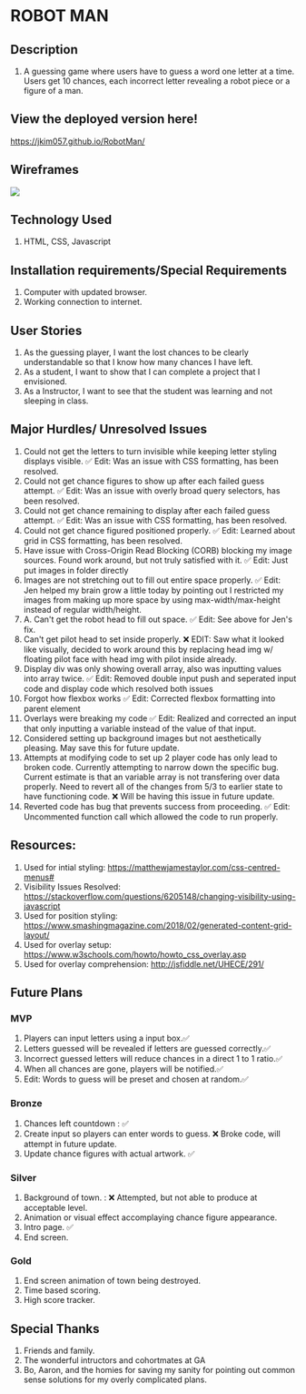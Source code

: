 # ROBOT MAN

## Description

1. A guessing game where users have to guess a word one letter at a time. Users get 10 chances, each incorrect letter revealing a robot piece or a figure of a man.

## View the deployed version here!
https://jkim057.github.io/RobotMan/

## Wireframes
<img src="url/imgs/Robotman-basic-display.jpeg">


## Technology Used
1. HTML, CSS, Javascript

## Installation requirements/Special Requirements
1. Computer with updated browser.
1. Working connection to internet.

## User Stories
1. As the guessing player, I want the lost chances to be clearly understandable so that I know how many chances I have left.
1. As a student, I want to show that I can complete a project that I envisioned.
1. As a Instructor, I want to see that the student was learning and not sleeping in class.

## Major Hurdles/ Unresolved Issues
1. Could not get the letters to turn invisible while keeping letter styling displays visible. ✅ Edit: Was an issue with CSS formatting, has been resolved.
1. Could not get chance figures to show up after each failed guess attempt. ✅ Edit: Was an issue with overly broad query selectors, has been resolved.
1. Could not get chance remaining to display after each failed guess attempt. ✅ Edit: Was an issue with  CSS formatting, has been resolved.
1. Could not get chance figured positioned properly. ✅ Edit: Learned about grid in CSS formatting, has been resolved.
1. Have issue with Cross-Origin Read Blocking (CORB) blocking my image sources. Found work around, but not truly satisfied with it. ✅ Edit: Just put images in folder directly 
1. Images are not stretching out to fill out entire space properly. ✅ Edit: Jen helped my brain grow a little today by pointing out I restricted my images from making up more space by using max-width/max-height instead of regular width/height.
1. A. Can't get the robot head to fill out space.  ✅ Edit: See above for Jen's fix.
1. Can't get pilot head to set inside properly. ❌ EDIT: Saw what it looked like visually, decided to work around this by replacing head img w/ floating pilot face with head img with pilot inside already.
1. Display div was only showing overall array, also was inputting values into array twice. ✅  Edit: Removed double input push and seperated input code and display code which resolved both issues
1. Forgot how flexbox works ✅ Edit: Corrected flexbox formatting into parent element
1. Overlays were breaking my code ✅  Edit: Realized and corrected an input that only inputting a variable instead of the value of that input.
1. Considered setting up background images but not aesthetically pleasing. May save this for future update.
1. Attempts at modifying code to set up 2 player code has only lead to broken code. Currently attempting to narrow down the specific bug. Current estimate is that an variable array is not transfering over data properly. Need to revert all of the changes from 5/3 to earlier state to have functioning code. ❌ Will be having this issue in future update.
1. Reverted code has bug that prevents success from proceeding. ✅ Edit: Uncommented function call which allowed the code to run properly.

## Resources:
1. Used for intial styling: https://matthewjamestaylor.com/css-centred-menus#
1. Visibility Issues Resolved: https://stackoverflow.com/questions/6205148/changing-visibility-using-javascript 
1. Used for position styling: https://www.smashingmagazine.com/2018/02/generated-content-grid-layout/
1. Used for overlay setup: https://www.w3schools.com/howto/howto_css_overlay.asp
1. Used for overlay comprehension: http://jsfiddle.net/UHECE/291/


## Future Plans
### MVP
1. Players can input letters using a input box.✅
2. Letters guessed will be revealed if letters are guessed correctly.✅
3. Incorrect guessed letters will reduce chances in a direct 1 to 1 ratio.✅
4. When all chances are gone, players will be notified.✅
5. Edit: Words to guess will be preset and chosen at random.✅
### Bronze
1. Chances left countdown : ✅
1. Create input so players can enter words to guess. ❌ Broke code, will attempt in future update.
1. Update chance figures with actual artwork. ✅
### Silver
1. Background of town. : ❌ Attempted, but not able to produce at acceptable level.
1. Animation or visual effect accomplaying chance figure appearance.
1. Intro page. ✅
1. End screen.
### Gold
1. End screen animation of town being destroyed.
1. Time based scoring.
1. High score tracker.



## Special Thanks
1. Friends and family.
1. The wonderful intructors and cohortmates at GA
1. Bo, Aaron, and the homies for saving my sanity for pointing out common sense solutions for my overly complicated plans.
